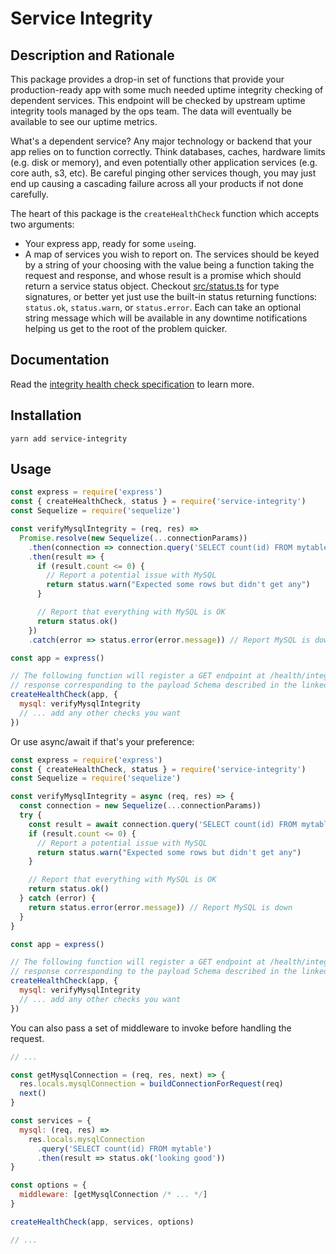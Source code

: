 # Service Integrity

## Description and Rationale

This package provides a drop-in set of functions that provide your production-ready app
with some much needed uptime integrity checking of dependent services. This endpoint will be checked
by upstream uptime integrity tools managed by the ops team. The data will eventually be available
to see our uptime metrics.

What's a dependent service? Any major technology or backend that your app relies on to function
correctly. Think databases, caches, hardware limits (e.g. disk or memory), and even potentially
other application services (e.g. core auth, s3, etc). Be careful pinging other services though,
you may just end up causing a cascading failure across all your products if not done carefully.

The heart of this package is the `createHealthCheck` function which accepts two arguments:

* Your express app, ready for some `use`ing.
* A map of services you wish to report on. The services should be keyed by a string of your choosing
  with the value being a function taking the request and response, and whose result is a promise
  which should return a service status object. Checkout [src/status.ts](src/status.ts) for type
  signatures, or better yet just use the built-in status returning functions: `status.ok`,
  `status.warn`, or `status.error`. Each can take an optional string message which will be
  available in any downtime notifications helping us get to the root of the problem quicker.

## Documentation

Read the [integrity health check specification](https://github.com/localshred/service-integrity/wiki)
to learn more.

## Installation

```shell
yarn add service-integrity
```

## Usage

```javascript
const express = require('express')
const { createHealthCheck, status } = require('service-integrity')
const Sequelize = require('sequelize')

const verifyMysqlIntegrity = (req, res) =>
  Promise.resolve(new Sequelize(...connectionParams))
    .then(connection => connection.query('SELECT count(id) FROM mytable'))
    .then(result => {
      if (result.count <= 0) {
        // Report a potential issue with MySQL
        return status.warn("Expected some rows but didn't get any")
      }

      // Report that everything with MySQL is OK
      return status.ok()
    })
    .catch(error => status.error(error.message)) // Report MySQL is down

const app = express()

// The following function will register a GET endpoint at /health/integrity which returns a JSON
// response corresponding to the payload Schema described in the linked documentation.
createHealthCheck(app, {
  mysql: verifyMysqlIntegrity
  // ... add any other checks you want
})
```

Or use async/await if that's your preference:

```javascript
const express = require('express')
const { createHealthCheck, status } = require('service-integrity')
const Sequelize = require('sequelize')

const verifyMysqlIntegrity = async (req, res) => {
  const connection = new Sequelize(...connectionParams))
  try {
    const result = await connection.query('SELECT count(id) FROM mytable'))
    if (result.count <= 0) {
      // Report a potential issue with MySQL
      return status.warn("Expected some rows but didn't get any")
    }

    // Report that everything with MySQL is OK
    return status.ok()
  } catch (error) {
    return status.error(error.message)) // Report MySQL is down
  }
}

const app = express()

// The following function will register a GET endpoint at /health/integrity which returns a JSON
// response corresponding to the payload Schema described in the linked documentation.
createHealthCheck(app, {
  mysql: verifyMysqlIntegrity
  // ... add any other checks you want
})
```

You can also pass a set of middleware to invoke before handling the request.

```javascript
// ...

const getMysqlConnection = (req, res, next) => {
  res.locals.mysqlConnection = buildConnectionForRequest(req)
  next()
}

const services = {
  mysql: (req, res) =>
    res.locals.mysqlConnection
      .query('SELECT count(id) FROM mytable')
      .then(result => status.ok('looking good'))
}

const options = {
  middleware: [getMysqlConnection /* ... */]
}

createHealthCheck(app, services, options)

// ...
```
